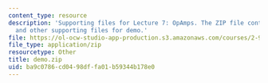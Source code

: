 ```yaml
---
content_type: resource
description: 'Supporting files for Lecture 7: OpAmps. The ZIP file contains: main.c
  and other supporting files for demo.'
file: https://ol-ocw-studio-app-production.s3.amazonaws.com/courses/2-996-biomedical-devices-design-laboratory-fall-2007/ba9c0786cd0498dffa01b59344b178e0_demo.zip
file_type: application/zip
resourcetype: Other
title: demo.zip
uid: ba9c0786-cd04-98df-fa01-b59344b178e0
---
```

